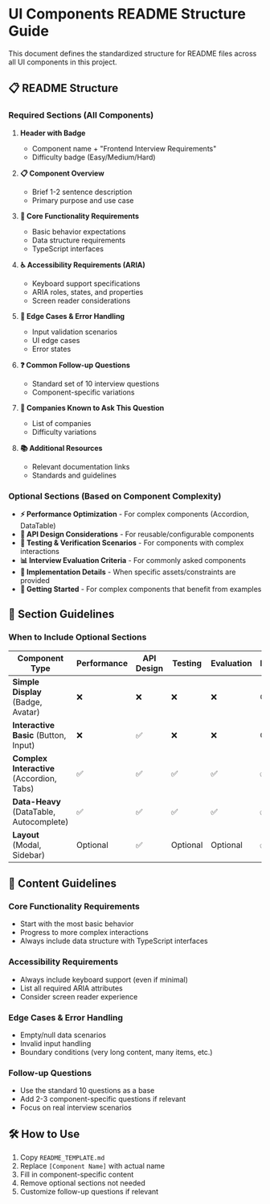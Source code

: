 # UI Components README Structure Guide

This document defines the standardized structure for README files across all UI components in this project.

## 📋 README Structure

### Required Sections (All Components)

1. **Header with Badge**

   - Component name + "Frontend Interview Requirements"
   - Difficulty badge (Easy/Medium/Hard)

2. **📋 Component Overview**

   - Brief 1-2 sentence description
   - Primary purpose and use case

3. **🎯 Core Functionality Requirements**

   - Basic behavior expectations
   - Data structure requirements
   - TypeScript interfaces

4. **♿ Accessibility Requirements (ARIA)**

   - Keyboard support specifications
   - ARIA roles, states, and properties
   - Screen reader considerations

5. **🚨 Edge Cases & Error Handling**

   - Input validation scenarios
   - UI edge cases
   - Error states

6. **❓ Common Follow-up Questions**

   - Standard set of 10 interview questions
   - Component-specific variations

7. **🏢 Companies Known to Ask This Question**

   - List of companies
   - Difficulty variations

8. **📚 Additional Resources**
   - Relevant documentation links
   - Standards and guidelines

### Optional Sections (Based on Component Complexity)

- **⚡ Performance Optimization** - For complex components (Accordion, DataTable)
- **🔧 API Design Considerations** - For reusable/configurable components
- **🧪 Testing & Verification Scenarios** - For components with complex interactions
- **📊 Interview Evaluation Criteria** - For commonly asked components
- **🎨 Implementation Details** - When specific assets/constraints are provided
- **🚀 Getting Started** - For complex components that benefit from examples

## 🎯 Section Guidelines

### When to Include Optional Sections

| Component Type                            | Performance | API Design | Testing  | Evaluation | Implementation | Examples |
| ----------------------------------------- | ----------- | ---------- | -------- | ---------- | -------------- | -------- |
| **Simple Display** (Badge, Avatar)        | ❌          | ❌         | ❌       | ❌         | Optional       | ❌       |
| **Interactive Basic** (Button, Input)     | ❌          | ✅         | ❌       | ❌         | Optional       | ❌       |
| **Complex Interactive** (Accordion, Tabs) | ✅          | ✅         | ✅       | ✅         | ✅             | ✅       |
| **Data-Heavy** (DataTable, Autocomplete)  | ✅          | ✅         | ✅       | ✅         | ✅             | ✅       |
| **Layout** (Modal, Sidebar)               | Optional    | ✅         | Optional | Optional   | ✅             | Optional |

## 📝 Content Guidelines

### Core Functionality Requirements

- Start with the most basic behavior
- Progress to more complex interactions
- Always include data structure with TypeScript interfaces

### Accessibility Requirements

- Always include keyboard support (even if minimal)
- List all required ARIA attributes
- Consider screen reader experience

### Edge Cases & Error Handling

- Empty/null data scenarios
- Invalid input handling
- Boundary conditions (very long content, many items, etc.)

### Follow-up Questions

- Use the standard 10 questions as a base
- Add 2-3 component-specific questions if relevant
- Focus on real interview scenarios

## 🛠️ How to Use

1. Copy `README_TEMPLATE.md`
2. Replace `[Component Name]` with actual name
3. Fill in component-specific content
4. Remove optional sections not needed
5. Customize follow-up questions if relevant
